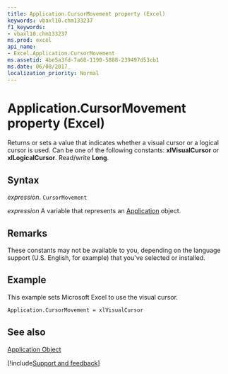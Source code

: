 ```yaml
---
title: Application.CursorMovement property (Excel)
keywords: vbaxl10.chm133237
f1_keywords:
- vbaxl10.chm133237
ms.prod: excel
api_name:
- Excel.Application.CursorMovement
ms.assetid: 4be5a3fd-7a68-1190-5888-239497d53cb1
ms.date: 06/08/2017
localization_priority: Normal
---
```



# Application.CursorMovement property (Excel)

Returns or sets a value that indicates whether a visual cursor or a logical cursor is used. Can be one of the following constants:  **xlVisualCursor** or **xlLogicalCursor**. Read/write **Long**.


## Syntax

_expression_. `CursorMovement`

_expression_ A variable that represents an [Application](Excel.Application-graph-property.md) object.


## Remarks

These constants may not be available to you, depending on the language support (U.S. English, for example) that you've selected or installed.


## Example

This example sets Microsoft Excel to use the visual cursor.


```vb
Application.CursorMovement = xlVisualCursor
```


## See also


[Application Object](Excel.Application(object).md)

[!include[Support and feedback](~/includes/feedback-boilerplate.md)]